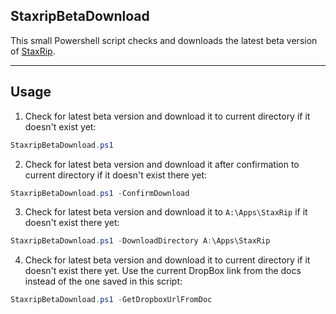 ## StaxripBetaDownload

This small Powershell script checks and downloads the latest beta version of [StaxRip](https://github.com/staxrip/staxrip).

------

## Usage

1. Check for latest beta version and download it to current directory if it doesn't exist yet:
```Powershell
StaxripBetaDownload.ps1
```

2. Check for latest beta version and download it after confirmation to current directory if it doesn't exist there yet:
```Powershell
StaxripBetaDownload.ps1 -ConfirmDownload
```

3. Check for latest beta version and download it to `A:\Apps\StaxRip` if it doesn't exist there yet:
```Powershell
StaxripBetaDownload.ps1 -DownloadDirectory A:\Apps\StaxRip
```

4. Check for latest beta version and download it to current directory if it doesn't exist there yet. Use the current DropBox link from the docs instead of the one saved in this script:
```Powershell
StaxripBetaDownload.ps1 -GetDropboxUrlFromDoc
```

